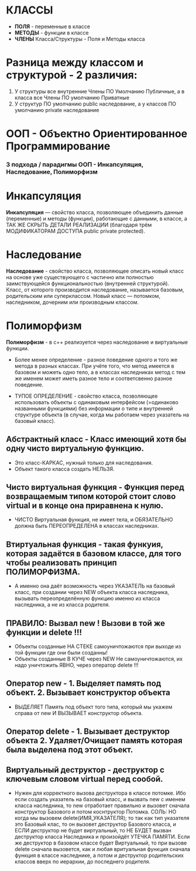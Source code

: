 
# КЛАССЫ

- **ПОЛЯ** - переменные в классе
- **МЕТОДЫ** - функции в классе
- **ЧЛЕНЫ** Класса/Структуры - Поля и Методы класса

# Разница между классом и структурой - 2 различия:

1. У структуры все внутренние Члены ПО Умолчанию Публичные, а в класса все Члены ПО умолчанию Приватные 
2. У структур ПО умолчанию public наследование, а у классов ПО умолчанию private наследование

# ООП - Объектно Ориентированное Программирование

### 3 подхода / парадигмы ООП - Инкапсуляция, Наследование, Полиморфизм

# Инкапсуляция

**Инкапсуляция** — свойство класса, позволяющее объединить данные (переменные) и методы (функции), работающие с данными, в классе, а ТАК ЖЕ СКРЫТЬ ДЕТАЛИ РЕАЛИЗАЦИИ (благодаря трём МОДИФИКАТОРАМ ДОСТУПА public private protected).

# Наследование

**Наследование** - свойство класса, позволяющее описать новый класс на основе уже существующего с частично или полностью заимствующейся функциональностью (внутренней структурой).  
Класс, от которого производится наследование, называется базовым, родительским или суперклассом. Новый класс — потомком, наследником, дочерним или производным классом.

# Полиморфизм
**Полиморфизм** - в с++ реализуется через наследование и виртуальные функции. 

- Более менее определение - разное поведение одного и того же метода в разных классах. При учёте того, что метод имеется в базовом и можеть одно тело, а в классах наследниках метод с тем же именем может иметь разное тело и соответсвенно разное поведение. 

- ТУПОЕ ОПРЕДЕЛЕНИЕ - свойство класса, позволяющее использовать объекты с одинаковым интерфейсом (=одинаково названными функциями) без информации о типе и внутренней структуре объекта (в случае, когда мы работаем через указатель на базовый класс).

## Абстрактный класс - Класс имеющий хотя бы одну чисто виртуальную функцию.
- Это класс-КАРКАС, нужный только для наследования.
- Объект такого класса создать НЕЛЬЗЯ.

## Чисто виртуальная функция - Функция перед возвращаемым типом которой стоит слово virtual и в конце она приравнена к нулю.
- ЧИСТО Виртуальная функция, не имеет тела, и ОБЯЗАТЕЛЬНО должна быть ПЕРЕОПРЕДЕЛЕНА в классах наследниках.

## Втиртуальная функция - такая функуия, которая задаётся в базовом классе, для того чтобы реализовать принцип ПОЛИМОРФИЗМА.
- А именно она даёт возможность через УКАЗАТЕЛЬ на базовый класс, при создании через NEW объекта класса наследника, вызывать переопределённую функцию именно из класса наследника, а не из класса родителя.

## ПРАВИЛО: Вызвал new ! Вызови в той же функции и delete !!! 
- Объекты созданные НА СТЕКЕ самоуничтожаются при выходе из той функции где они были созданны! 
- Объекты созданные В КУЧЕ через NEW Не самоуничтожаются, их надо уничтожить ЯВНО, через оператор delete !!!

## Оператор new - 1. Выделяет память под объект. 2. Вызывает конструктор объекта
- ВЫДЕЛЯЕТ Память под объект того типа, который мы укажем справа от new И ВЫЗЫВАЕТ конструктор объекта.

## Оператор delete - 1. Вызывает деструктор объекта 2. Удаляет/Очищает память которая была выделена под этот объект. 

## Виртуальный деструктор - деструктор с ключевым словом virtual перед сообой.
- Нужен для корректного вызова деструктора в классе потомке. Ибо если создать указатель на базовый класс, и вызвать new с именем класса наследника, то new отработает правильно и вызовет сначала конструктор Базового и потом коснтруктор Потомка.
СОЛЬ:
НО когда мы вызовем delete(ИМЯ_УКАЗАТЕЛЯ); то так как тип указателя это Базовый клас, то он вызовет деструктор Базового класса, и ЕСЛИ деструктор не будет виртуальный, то НЕ БУДЕТ вызван деструктор класса Наследника и произойдёт УТЕЧКА ПАМЯТИ.
Если же деструктор в базовом классе будет Виртуальный, то при вызове delete сначала вызовется, как и любая вритуальная функция сначала функция в классе наследнике, а потом и деструктор родительских классов вверх по иерархии, до последнего родителя.
